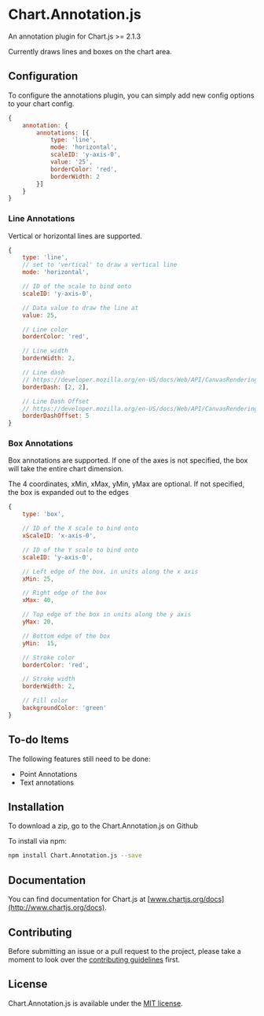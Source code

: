 # Chart.Annotation.js

An annotation plugin for Chart.js >= 2.1.3

Currently draws lines and boxes on the chart area.


## Configuration

To configure the annotations plugin, you can simply add new config options to your chart config.

```javascript
{
	annotation: {
		annotations: [{
			type: 'line',
			mode: 'horizontal',
			scaleID: 'y-axis-0',
			value: '25',
			borderColor: 'red',
			borderWidth: 2
		}]
	}
}
```

### Line Annotations
Vertical or horizontal lines are supported.

```javascript
{
	type: 'line',
	// set to 'vertical' to draw a vertical line
	mode: 'horizontal',

	// ID of the scale to bind onto
	scaleID: 'y-axis-0',

	// Data value to draw the line at
	value: 25,

	// Line color
	borderColor: 'red',

	// Line width
	borderWidth: 2,

	// Line dash
	// https://developer.mozilla.org/en-US/docs/Web/API/CanvasRenderingContext2D/setLineDash
	borderDash: [2, 2],

	// Line Dash Offset
	// https://developer.mozilla.org/en-US/docs/Web/API/CanvasRenderingContext2D/lineDashOffset
	borderDashOffset: 5
}
```

### Box Annotations
Box annotations are supported. If one of the axes is not specified, the box will take the entire chart dimension. 

The 4 coordinates, xMin, xMax, yMin, yMax are optional. If not specified, the box is expanded out to the edges

```javascript
{
	type: 'box',

	// ID of the X scale to bind onto
	xScaleID: 'x-axis-0',

	// ID of the Y scale to bind onto
	scaleID: 'y-axis-0',

	// Left edge of the box. in units along the x axis
	xMin: 25,

	// Right edge of the box
	xMax: 40,

	// Top edge of the box in units along the y axis
	yMax: 20,

	// Bottom edge of the box
	yMin:  15,

	// Stroke color
	borderColor: 'red',

	// Stroke width
	borderWidth: 2,

	// Fill color
	backgroundColor: 'green'
}
```

## To-do Items
The following features still need to be done:
* Point Annotations
* Text annotations

## Installation

To download a zip, go to the Chart.Annotation.js on Github

To install via npm:

```bash
npm install Chart.Annotation.js --save
```

## Documentation

You can find documentation for Chart.js at [www.chartjs.org/docs](http://www.chartjs.org/docs).

## Contributing

Before submitting an issue or a pull request to the project, please take a moment to look over the [contributing guidelines](https://github.com/chartjs/Chart.Annotation.js/blob/master/CONTRIBUTING.md) first.

## License

Chart.Annotation.js is available under the [MIT license](http://opensource.org/licenses/MIT).
